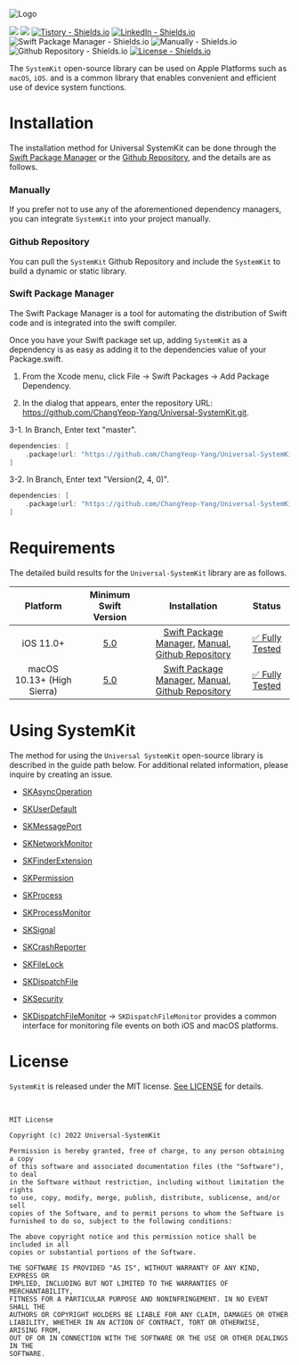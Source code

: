 ![Logo](https://user-images.githubusercontent.com/20036523/246614687-8c70ad56-9c85-416e-b664-7f73a1b81743.png)

[![](https://img.shields.io/endpoint?url=https%3A%2F%2Fswiftpackageindex.com%2Fapi%2Fpackages%2FChangYeop-Yang%2FUniversal-SystemKit%2Fbadge%3Ftype%3Dswift-versions)](https://swiftpackageindex.com/ChangYeop-Yang/Universal-SystemKit)
[![](https://img.shields.io/endpoint?url=https%3A%2F%2Fswiftpackageindex.com%2Fapi%2Fpackages%2FChangYeop-Yang%2FUniversal-SystemKit%2Fbadge%3Ftype%3Dplatforms)](https://swiftpackageindex.com/ChangYeop-Yang/Universal-SystemKit)
[![Tistory - Shields.io](https://img.shields.io/badge/Tistory-%40yeop9657-informational)](https://dev-dream-world.tistory.com)
[![LinkedIn - Shields.io](https://img.shields.io/badge/Linked--In-창엽--양--3535ab134-informational)](https://www.linkedin.com/in/창엽-양-3535ab134/)
![Swift Package Manager - Shields.io](https://img.shields.io/badge/Swift%20Package%20Manager-Compatible-success)
![Manually - Shields.io](https://img.shields.io/badge/Manually-Compatible-success)
![Github Repository - Shields.io](https://img.shields.io/badge/Github%20Repository-Compatible-success)
[![License - Shields.io](https://img.shields.io/badge/License-MIT-blueviolet)](https://github.com/ChangYeop-Yang/Universal-SystemKit/blob/main/LICENSE)

The `SystemKit` open-source library can be used on Apple Platforms such as `macOS`, `iOS`. and is a common library that enables convenient and efficient use of device system functions.

# Installation

The installation method for Universal SystemKit can be done through the [Swift Package Manager](https://www.swift.org/package-manager) or the [Github Repository](https://docs.github.com/en/repositories), and the details are as follows.

### Manually

If you prefer not to use any of the aforementioned dependency managers, you can integrate `SystemKit` into your project manually.

### Github Repository

You can pull the `SystemKit` Github Repository and include the `SystemKit` to build a dynamic or static library.

### Swift Package Manager

The Swift Package Manager is a tool for automating the distribution of Swift code and is integrated into the swift compiler.

Once you have your Swift package set up, adding `SystemKit` as a dependency is as easy as adding it to the dependencies value of your Package.swift.

1. From the Xcode menu, click File → Swift Packages → Add Package Dependency.

2. In the dialog that appears, enter the repository URL: https://github.com/ChangYeop-Yang/Universal-SystemKit.git.

3-1. In Branch, Enter text "master".

```Swift
dependencies: [
    .package(url: "https://github.com/ChangYeop-Yang/Universal-SystemKit", .branch("master"))
]
```

3-2. In Branch, Enter text "Version(2, 4, 0)".

```Swift
dependencies: [
    .package(url: "https://github.com/ChangYeop-Yang/Universal-SystemKit", from: Version(2, 4, 0))
]
```

# Requirements

The detailed build results for the `Universal-SystemKit` library are as follows.

| Platform | Minimum Swift Version | Installation | Status |
|:--------:|:---------------------:|:------------:|:------:|
| iOS 11.0+ | [5.0](https://www.swift.org/blog/swift-5-released/) | [Swift Package Manager](#swift-package-manager), [Manual](#manually), [Github Repository](#github-repository) | [✅ Fully Tested](https://swiftpackageindex.com/ChangYeop-Yang/Universal-SystemKit/builds) |
| macOS 10.13+ (High Sierra) | [5.0](https://www.swift.org/blog/swift-5-released/) | [Swift Package Manager](#swift-package-manager), [Manual](#manually), [Github Repository](#github-repository) | [✅ Fully Tested](https://swiftpackageindex.com/ChangYeop-Yang/Universal-SystemKit/builds) |

# Using SystemKit

The method for using the `Universal SystemKit` open-source library is described in the guide path below. For additional related information, please inquire by creating an issue.

* [SKAsyncOperation](https://dev-dream-world.tistory.com/231)

* [SKUserDefault](https://dev-dream-world.tistory.com/224)

* [SKMessagePort](https://dev-dream-world.tistory.com/247)

* [SKNetworkMonitor](https://dev-dream-world.tistory.com/234)

* [SKFinderExtension](https://dev-dream-world.tistory.com/226?category=1294828)

* [SKPermission](https://dev-dream-world.tistory.com/227?category=1294828)

* [SKProcess](https://dev-dream-world.tistory.com/225?category=1294828)

* [SKProcessMonitor](https://dev-dream-world.tistory.com/230?category=1294828)

* [SKSignal](https://dev-dream-world.tistory.com/229?category=1294828)

* [SKCrashReporter](https://dev-dream-world.tistory.com/236)

* [SKFileLock](https://dev-dream-world.tistory.com/244)

* [SKDispatchFile](https://dev-dream-world.tistory.com/246)

* [SKSecurity](https://dev-dream-world.tistory.com/262)

* [SKDispatchFileMonitor](https://dev-dream-world.tistory.com/275) → `SKDispatchFileMonitor` provides a common interface for monitoring file events on both iOS and macOS platforms.

# License

`SystemKit` is released under the MIT license. [See LICENSE](https://github.com/ChangYeop-Yang/Apple-SystemKit/blob/main/LICENSE) for details.

</br>

```TEXT
MIT License

Copyright (c) 2022 Universal-SystemKit

Permission is hereby granted, free of charge, to any person obtaining a copy
of this software and associated documentation files (the "Software"), to deal
in the Software without restriction, including without limitation the rights
to use, copy, modify, merge, publish, distribute, sublicense, and/or sell
copies of the Software, and to permit persons to whom the Software is
furnished to do so, subject to the following conditions:

The above copyright notice and this permission notice shall be included in all
copies or substantial portions of the Software.

THE SOFTWARE IS PROVIDED "AS IS", WITHOUT WARRANTY OF ANY KIND, EXPRESS OR
IMPLIED, INCLUDING BUT NOT LIMITED TO THE WARRANTIES OF MERCHANTABILITY,
FITNESS FOR A PARTICULAR PURPOSE AND NONINFRINGEMENT. IN NO EVENT SHALL THE
AUTHORS OR COPYRIGHT HOLDERS BE LIABLE FOR ANY CLAIM, DAMAGES OR OTHER
LIABILITY, WHETHER IN AN ACTION OF CONTRACT, TORT OR OTHERWISE, ARISING FROM,
OUT OF OR IN CONNECTION WITH THE SOFTWARE OR THE USE OR OTHER DEALINGS IN THE
SOFTWARE.
```
